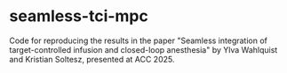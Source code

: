 # seamless-tci-mpc
Code for reproducing the results in the paper "Seamless integration of target-controlled infusion and closed-loop anesthesia" by Ylva Wahlquist and Kristian Soltesz, presented at ACC 2025.

